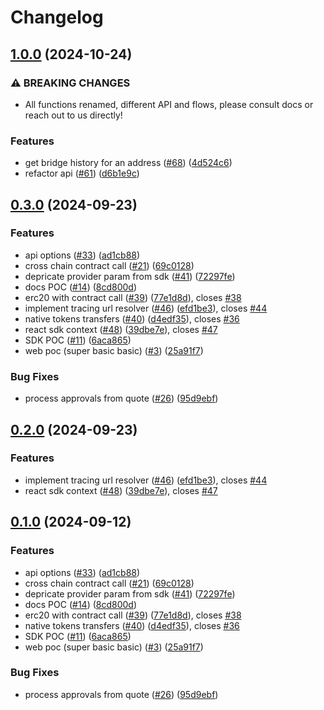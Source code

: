 # Changelog

## [1.0.0](https://github.com/ChainSafe/sprinter-ts/compare/sprinter-sdk-v0.3.0...sprinter-sdk-v1.0.0) (2024-10-24)

### ⚠ BREAKING CHANGES

- All functions renamed, different API and flows, please consult docs or reach out to us directly!

### Features

- get bridge history for an address ([#68](https://github.com/ChainSafe/sprinter-ts/issues/68)) ([4d524c6](https://github.com/ChainSafe/sprinter-ts/commit/4d524c668393f33c7c200a81f75cab87a3114e9d))
- refactor api ([#61](https://github.com/ChainSafe/sprinter-ts/issues/61)) ([d6b1e9c](https://github.com/ChainSafe/sprinter-ts/commit/d6b1e9caa9c4bf91442b119c19e8b7904a3f9af9))

## [0.3.0](https://github.com/ChainSafe/sprinter-ts/compare/sprinter-sdk-v0.2.0...sprinter-sdk-v0.3.0) (2024-09-23)

### Features

- api options ([#33](https://github.com/ChainSafe/sprinter-ts/issues/33)) ([ad1cb88](https://github.com/ChainSafe/sprinter-ts/commit/ad1cb887717a4fb8b30761d1f59054dcaedaeb4a))
- cross chain contract call ([#21](https://github.com/ChainSafe/sprinter-ts/issues/21)) ([69c0128](https://github.com/ChainSafe/sprinter-ts/commit/69c0128862aa8013d349a615a45a360dd091585e))
- depricate provider param from sdk ([#41](https://github.com/ChainSafe/sprinter-ts/issues/41)) ([72297fe](https://github.com/ChainSafe/sprinter-ts/commit/72297feaff4b98ffcb8ee8f3005f786c5cd9ae72))
- docs POC ([#14](https://github.com/ChainSafe/sprinter-ts/issues/14)) ([8cd800d](https://github.com/ChainSafe/sprinter-ts/commit/8cd800d0729a2d03f7fca821f5f69ef6556b1ac1))
- erc20 with contract call ([#39](https://github.com/ChainSafe/sprinter-ts/issues/39)) ([77e1d8d](https://github.com/ChainSafe/sprinter-ts/commit/77e1d8dceaa4ffa14931c4cddc7897048af9e607)), closes [#38](https://github.com/ChainSafe/sprinter-ts/issues/38)
- implement tracing url resolver ([#46](https://github.com/ChainSafe/sprinter-ts/issues/46)) ([efd1be3](https://github.com/ChainSafe/sprinter-ts/commit/efd1be3aaa4b64d6cd99642834714129845e4a35)), closes [#44](https://github.com/ChainSafe/sprinter-ts/issues/44)
- native tokens transfers ([#40](https://github.com/ChainSafe/sprinter-ts/issues/40)) ([d4edf35](https://github.com/ChainSafe/sprinter-ts/commit/d4edf3599f74ccce3827fc9291d1c2bcfcc5eea6)), closes [#36](https://github.com/ChainSafe/sprinter-ts/issues/36)
- react sdk context ([#48](https://github.com/ChainSafe/sprinter-ts/issues/48)) ([39dbe7e](https://github.com/ChainSafe/sprinter-ts/commit/39dbe7e3cf2d1ec66f386b978a43c93208451f6e)), closes [#47](https://github.com/ChainSafe/sprinter-ts/issues/47)
- SDK POC ([#11](https://github.com/ChainSafe/sprinter-ts/issues/11)) ([6aca865](https://github.com/ChainSafe/sprinter-ts/commit/6aca865f062aa3d7e78d6b5ddbbc5c2e6e3f858c))
- web poc (super basic basic) ([#3](https://github.com/ChainSafe/sprinter-ts/issues/3)) ([25a91f7](https://github.com/ChainSafe/sprinter-ts/commit/25a91f7660a38e7f849f1903416005324a829605))

### Bug Fixes

- process approvals from quote ([#26](https://github.com/ChainSafe/sprinter-ts/issues/26)) ([95d9ebf](https://github.com/ChainSafe/sprinter-ts/commit/95d9ebf631a933035a01d7593e735d26a7c2cf08))

## [0.2.0](https://github.com/ChainSafe/sprinter-ts/compare/sprinter-sdk-v0.1.0...sprinter-sdk-v0.2.0) (2024-09-23)

### Features

- implement tracing url resolver ([#46](https://github.com/ChainSafe/sprinter-ts/issues/46)) ([efd1be3](https://github.com/ChainSafe/sprinter-ts/commit/efd1be3aaa4b64d6cd99642834714129845e4a35)), closes [#44](https://github.com/ChainSafe/sprinter-ts/issues/44)
- react sdk context ([#48](https://github.com/ChainSafe/sprinter-ts/issues/48)) ([39dbe7e](https://github.com/ChainSafe/sprinter-ts/commit/39dbe7e3cf2d1ec66f386b978a43c93208451f6e)), closes [#47](https://github.com/ChainSafe/sprinter-ts/issues/47)

## [0.1.0](https://github.com/ChainSafe/sprinter-ts/compare/sprinter-sdk-v0.0.1...sprinter-sdk-v0.1.0) (2024-09-12)

### Features

- api options ([#33](https://github.com/ChainSafe/sprinter-ts/issues/33)) ([ad1cb88](https://github.com/ChainSafe/sprinter-ts/commit/ad1cb887717a4fb8b30761d1f59054dcaedaeb4a))
- cross chain contract call ([#21](https://github.com/ChainSafe/sprinter-ts/issues/21)) ([69c0128](https://github.com/ChainSafe/sprinter-ts/commit/69c0128862aa8013d349a615a45a360dd091585e))
- depricate provider param from sdk ([#41](https://github.com/ChainSafe/sprinter-ts/issues/41)) ([72297fe](https://github.com/ChainSafe/sprinter-ts/commit/72297feaff4b98ffcb8ee8f3005f786c5cd9ae72))
- docs POC ([#14](https://github.com/ChainSafe/sprinter-ts/issues/14)) ([8cd800d](https://github.com/ChainSafe/sprinter-ts/commit/8cd800d0729a2d03f7fca821f5f69ef6556b1ac1))
- erc20 with contract call ([#39](https://github.com/ChainSafe/sprinter-ts/issues/39)) ([77e1d8d](https://github.com/ChainSafe/sprinter-ts/commit/77e1d8dceaa4ffa14931c4cddc7897048af9e607)), closes [#38](https://github.com/ChainSafe/sprinter-ts/issues/38)
- native tokens transfers ([#40](https://github.com/ChainSafe/sprinter-ts/issues/40)) ([d4edf35](https://github.com/ChainSafe/sprinter-ts/commit/d4edf3599f74ccce3827fc9291d1c2bcfcc5eea6)), closes [#36](https://github.com/ChainSafe/sprinter-ts/issues/36)
- SDK POC ([#11](https://github.com/ChainSafe/sprinter-ts/issues/11)) ([6aca865](https://github.com/ChainSafe/sprinter-ts/commit/6aca865f062aa3d7e78d6b5ddbbc5c2e6e3f858c))
- web poc (super basic basic) ([#3](https://github.com/ChainSafe/sprinter-ts/issues/3)) ([25a91f7](https://github.com/ChainSafe/sprinter-ts/commit/25a91f7660a38e7f849f1903416005324a829605))

### Bug Fixes

- process approvals from quote ([#26](https://github.com/ChainSafe/sprinter-ts/issues/26)) ([95d9ebf](https://github.com/ChainSafe/sprinter-ts/commit/95d9ebf631a933035a01d7593e735d26a7c2cf08))
